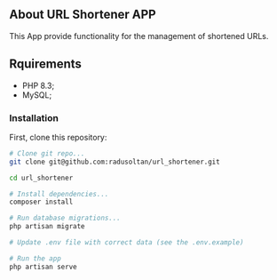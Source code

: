 

## About URL Shortener APP

This App provide functionality for the management of shortened URLs.

## Rquirements

- PHP 8.3;
- MySQL;


### Installation

First, clone this repository:

```bash
# Clone git repo...
git clone git@github.com:radusoltan/url_shortener.git

cd url_shortener

# Install dependencies...
composer install

# Run database migrations...
php artisan migrate

# Update .env file with correct data (see the .env.example)

# Run the app
php artisan serve

```
